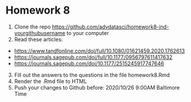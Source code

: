 # Homework 8

1. Clone the repo https://github.com/advdatasci/homework8-ind-yourgithubusername to your computer
2. Read these articles: 
  - https://www.tandfonline.com/doi/full/10.1080/01621459.2020.1762613
  - https://journals.sagepub.com/doi/full/10.1177/0956797611417632
  - https://journals.sagepub.com/doi/10.1177/2515245917747646
3. Fill out the answers to the questions in the file homework8.Rmd
4. Render the .Rmd file to HTML
5. Push your changes to Github before: 2020/10/26 9:00AM Baltimore Time
